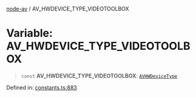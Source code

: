 [node-av](../globals.md) / AV\_HWDEVICE\_TYPE\_VIDEOTOOLBOX

# Variable: AV\_HWDEVICE\_TYPE\_VIDEOTOOLBOX

> `const` **AV\_HWDEVICE\_TYPE\_VIDEOTOOLBOX**: [`AVHWDeviceType`](../type-aliases/AVHWDeviceType.md)

Defined in: [constants.ts:883](https://github.com/seydx/av/blob/f8631fc881b394300b1479f511d55cf1c370a87f/src/constants/constants.ts#L883)

